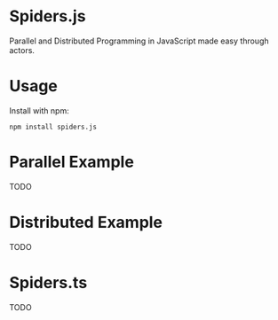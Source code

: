 # Spiders.js
Parallel and Distributed Programming in JavaScript made easy through actors.
# Usage
Install with npm:
  ```
  npm install spiders.js
  ```
# Parallel Example
TODO
# Distributed Example
TODO
# Spiders.ts
TODO
